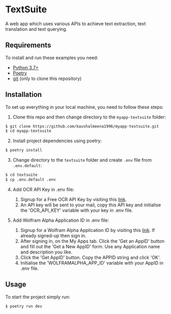 # TextSuite

A web app which uses various APIs to achieve text extraction, text translation and text querying.

## Requirements

To install and run these examples you need:

- [Python 3.7+](https://www.python.org/downloads/ "Python 3.7+")
- [Poetry](https://python-poetry.org/ "Poetry")
- [git](https://git-scm.com/downloads "git") (only to clone this repository)

## Installation

To set up everything in your local machine, you need to follow these steps:

1. Clone this repo and then change directory to the `myapp-textsuite` folder:

```bash
$ git clone https://github.com/kaushalmeena1996/myapp-textsuite.git
$ cd myapp-textsuite
```

2. Install project dependencies using poetry:

```bash
$ poetry install
```

3. Change directory to the `textsuite` folder and create `.env` file from `.env.default`:

```bash
$ cd textsuite
$ cp .env.default .env
```

4. Add OCR API Key in .env file:

   1. Signup for a Free OCR API Key by visiting this [link](http://eepurl.com/bOLOcf).
   2. An API key will be sent to your mail, copy this API key and initialise the 'OCR_API_KEY' variable with your key in .env file.

5. Add Wolfram Alpha Application ID in .env file:

   1. Signup for a Wolfram Alpha Application ID by visiting this [link](https://developer.wolframalpha.com/portal/signup.html). If already signed-up then sign in.
   2. After signing in, on the My Apps tab. Click the 'Get an AppID' button and fill out the 'Get a New AppID' form. Use any Application name and description you like.
   3. Click the 'Get AppID' button. Copy the APPID string and click 'OK'.
   4. Initialise the 'WOLFRAMALPHA_APP_ID' variable with your AppID in .env file.

## Usage

To start the project simply run:

```bash
$ poetry run dev
```
